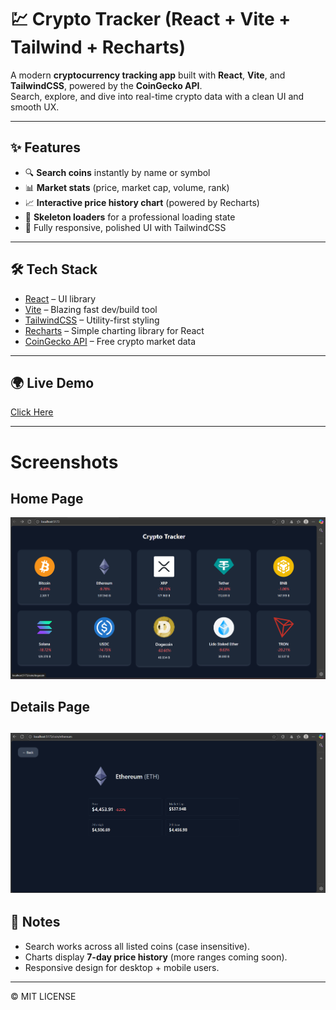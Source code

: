 # 💹 Crypto Tracker (React + Vite + Tailwind + Recharts)

A modern **cryptocurrency tracking app** built with **React**, **Vite**, and **TailwindCSS**, powered by the **CoinGecko API**.  
Search, explore, and dive into real-time crypto data with a clean UI and smooth UX.  

---

## ✨ Features
- 🔍 **Search coins** instantly by name or symbol  
- 📊 **Market stats** (price, market cap, volume, rank)  
- 📈 **Interactive price history chart** (powered by Recharts)  
- 🦴 **Skeleton loaders** for a professional loading state  
- 🎨 Fully responsive, polished UI with TailwindCSS  

---

## 🛠️ Tech Stack
- [React](https://react.dev/) – UI library  
- [Vite](https://vitejs.dev/) – Blazing fast dev/build tool  
- [TailwindCSS](https://tailwindcss.com/) – Utility-first styling  
- [Recharts](https://recharts.org/en-US/) – Simple charting library for React  
- [CoinGecko API](https://www.coingecko.com/en/api) – Free crypto market data  

---

## 🌍 Live Demo
[Click Here](https://crypto-tracker-react-tailwind.netlify.app/) 

---



# Screenshots

## Home Page
![alt text](image.png)

## Details Page
![alt text](image-1.png)
---

## 📌 Notes
- Search works across all listed coins (case insensitive).  
- Charts display **7-day price history** (more ranges coming soon).  
- Responsive design for desktop + mobile users.  

---

© MIT LICENSE 
